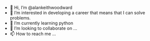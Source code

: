 - 👋 Hi, I’m @alankeithwoodward
- 👀 I’m interested in developing a career that means that I can solve problems.
- 🌱 I’m currently learning python
- 💞️ I’m looking to collaborate on ...
- 📫 How to reach me ...

<!---
alankeithwoodward/alankeithwoodward is a ✨ special ✨ repository because its `README.md` (this file) appears on your GitHub profile.
You can click the Preview link to take a look at your changes.
--->
